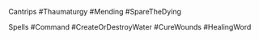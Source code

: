 Cantrips
#Thaumaturgy 
#Mending 
#SpareTheDying 

Spells
#Command 
#CreateOrDestroyWater 
#CureWounds 
#HealingWord 